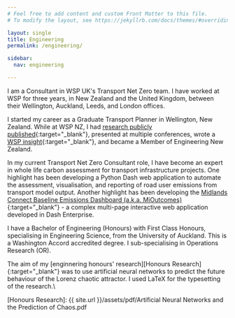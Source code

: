 ```yaml
---
# Feel free to add content and custom Front Matter to this file.
# To modify the layout, see https://jekyllrb.com/docs/themes/#overriding-theme-defaults

layout: single
title: Engineering
permalink: /engineering/

sidebar:
  nav: engineering

---
```


I am a Consultant in WSP UK's Transport Net Zero team.
I have worked at WSP for three years, in New Zealand and the United Kingdom, between their Wellington, Auckland, Leeds, and London offices.

I started my career as a Graduate Transport Planner in Wellington, New Zealand. 
While at WSP NZ, I had [research publicly published][NZTA Research]{:target="_blank"}, presented at multiple conferences, wrote a [WSP insight][WSP Insight]{:target="_blank"}, and became a Member of Engineering New Zealand.

In my current Transport Net Zero Consultant role, I have become an expert in whole life carbon assessment for transport infrastructure projects.
One highlight has been developing a Python Dash web application to automate the assessment, visualisation, and reporting of road user emissions from transport model output.
Another highlight has been developing the [Midlands Connect Baseline Emissions Dashboard (a.k.a. MiOutcomes)][MC Baseline]{:target="_blank"} - a complex multi-page interactive web application developed in Dash Enterprise.

I have a Bachelor of Engineering (Honours) with First Class Honours, specialising in Engineering Science, from the University of Auckland.
This is a Washington Accord accredited degree.
I sub-specialising in Operations Research (OR).

The aim of my [enginnering honours' research][Honours Research]{:target="_blank"} was to use artificial neural networks to predict the future behaviour of the Lorenz chaotic attractor. I used LaTeX for the typesetting of the research.\

[MC Baseline]: https://www.midlandsconnect.uk/projects/data/
[NZTA Research]: https://nzta.govt.nz/resources/household-travel-in-our-major-urban-areas
[WSP insight]: https://www.wsp.com/en-nz/insights/winding-back-how-far-we-drive
[Honours Research]: {{ site.url }}/assets/pdf/Artificial Neural Networks and the Prediction of Chaos.pdf